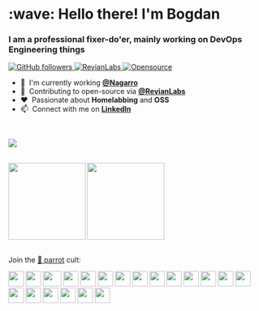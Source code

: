 <h1 align="left" id="macropower-title">:wave: Hello there! I'm Bogdan</h1>
<h3 align="left">I am a professional fixer-do'er, mainly working on DevOps Engineering things</h3>

<p align="left">
  <a href="https://github.com/scbbestof?tab=followers">
    <img alt="GitHub followers" src="https://img.shields.io/github/followers/scbbestof?color=green&logo=github">
  </a>
  <a href="https://github.com/scbbestof?tab=followers">
    <img alt="RevianLabs" src="https://img.shields.io/website?up_message=online&url=https%3A%2F%2Frevianlabs.com">
  </a>
  <a href="https://github.com/scbbestof">
    <img alt="Opensource" src="https://badges.frapsoft.com/os/v2/open-source.svg?v=103">
  </a>
</p>

- :office: &nbsp;I'm currently working **[@Nagarro](https://www.nagarro.com/en)**
- :microscope: &nbsp;Contributing to open-source via  **[@RevianLabs](https://www.revianlabs.com)**
- :heart: &nbsp;Passionate about **Homelabbing** and **OSS**
- :mailbox: &nbsp;Connect with me on **[LinkedIn](https://www.linkedin.com/in/bogdansocaciu/)**

<br>

<p align="left">
  <a href="https://skillicons.dev">
    <img src="https://skillicons.dev/icons?i=aws,azure,docker,kubernetes,openshift,python,jenkins,ansible,bash,linux,java,spring,go,mongodb,mysql,postgres,redis,raspberrypi,cloudflare,gitlab,github,prometheus,grafana,heroku&perline=12"/>
  </a>
</p>
<p align="center">
<!--   <img height="46" src="https://cdn.jsdelivr.net/gh/devicons/devicon/icons/terraform/terraform-original.svg">
  <img height="46" src="https://cncf-branding.netlify.app/img/projects/helm/icon/white/helm-icon-white.svg"> -->
</p>

<br>

<div align="left">
  <img height="152em" src="https://github-readme-stats.vercel.app/api?username=scbbestof&show_icons=true&theme=transparent&count_private=true&line_height=28&hide_border=1&include_all_commits=true&role=OWNER,COLLABORATOR" align = "left"/>
  <img height="152em" src="https://github-readme-stats.vercel.app/api/top-langs/?username=scbbestof&show_icons=true&theme=transparent&layout=compact&langs_count=10&hide_border=1&role=ORGANIZATION_MEMBER,OWNER,COLLABORATOR" align = "rifht"/>
</div>

<br/>

<div aligh="left">
  
Join the [🦜 parrot](https://cultofthepartyparrot.com) cult:

<p>
    <img src="https://cultofthepartyparrot.com/parrots/hd/githubparrot.gif" width="30" height="30"/>
    <img src="https://cultofthepartyparrot.com/flags/hd/indiaparrot.gif" width="30" height="30"/>
    <img src="https://cultofthepartyparrot.com/parrots/asyncparrot.gif" width="36" height="30"/>
    <img src="https://cultofthepartyparrot.com/parrots/hd/60fpsparrot.gif" width="30" height="30"/>
    <img src="https://cultofthepartyparrot.com/parrots/hd/jumpingparrot.gif" width="30" height="30"/>
    <img src="https://cultofthepartyparrot.com/parrots/hd/opensourceparrot.gif" width="30" height="30"/>
    <img src="https://cultofthepartyparrot.com/parrots/hd/dealwithitnowparrot.gif" width="30" height="30"/>
    <img src="https://cultofthepartyparrot.com/parrots/hd/laptop_parrot.gif" width="30" height="30"/>
    <img src="https://cultofthepartyparrot.com/parrots/hd/spinningparrot.gif" width="30" height="30"/>
    <img src="https://cultofthepartyparrot.com/parrots/hd/levitationparrot.gif" width="30" height="30"/>
    <img src="https://cultofthepartyparrot.com/parrots/hd/meldparrot.gif" width="30" height="30"/>
    <img src="https://cultofthepartyparrot.com/parrots/slomoparrot.gif" width="30" height="30"/>
    <img src="https://cultofthepartyparrot.com/parrots/hd/moonwalkingparrot.gif" width="30" height="30"/>
    <img src="https://cultofthepartyparrot.com/parrots/hd/stableparrot.gif" width="30" height="30"/>
    <img src="https://cultofthepartyparrot.com/parrots/hd/scienceparrot.gif" width="30" height="30"/>
    <img src="https://cultofthepartyparrot.com/parrots/hd/pirateparrot.gif" width="30" height="30"/>
    <img src="https://cultofthepartyparrot.com/parrots/hd/footballparrot.gif" width="30" height="30"/>
    <img src="https://cultofthepartyparrot.com/parrots/hd/illuminatiparrot.gif" width="30" height="30"/>
    <img src="https://cultofthepartyparrot.com/parrots/hd/hypnoparrotdark.gif" width="30" height="30"/>
    <img src="https://cultofthepartyparrot.com/parrots/hd/mustacheparrot.gif" width="30" height="30"/>
</p>
</div>
